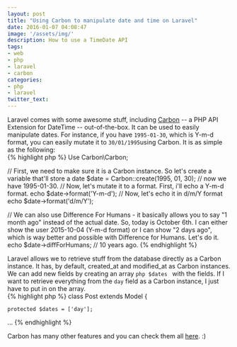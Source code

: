 ```yaml
---
layout: post
title: "Using Carbon to manipulate date and time on Laravel"
date: 2016-01-07 04:08:47
image: '/assets/img/'
description: How to use a TimeDate API
tags:
- web
- php
- laravel
- carbon
categories:
- php
- laravel 
twitter_text:
---
```


Laravel comes with some awesome stuff, including [Carbon](https://github.com/briannesbitt/Carbon) -- a PHP API Extension for DateTime -- out-of-the-box. It can be used to easily manipulate dates. For instance, if you have ```1995-01-30```, which is Y-m-d format, you can easily mutate it to ```30/01/1995```using Carbon. It is as simple as the following:  
{% highlight php %}
Use Carbon\Carbon;

// First, we need to make sure it is a Carbon instance. So let's create a variable that'll store a date
$date = Carbon::create(1995, 01, 30); // now we have 1995-01-30.
// Now, let's mutate it to a format. First, i'll echo a Y-m-d format.
echo $date->format('Y-m-d');
// Now, let's echo it in d/m/Y format
echo $date->format('d/m/Y');

// We can also use Difference For Humans - it basically allows you to say "1 month ago" instead of the actual date. So, today is October 6th. I can either show the user 2015-10-04 (Y-m-d format) or I can show "2 days ago", which is way better and possible with Difference for Humans. Let's do it.
echo $date->diffForHumans; // 10 years ago. 
{% endhighlight %}

Laravel allows we to retrieve stuff from the database directly as a Carbon instance. It has, by default, created_at and modified_at as Carbon instances. We can add new fields by creating an array ```php $dates ``` with the fields. If I want to retrieve everything from the ```day``` field as a Carbon instance, I just have to put in on the array.  
{% highlight php %}
class Post extends Model
{

    protected $dates = ['day'];
...
{% endhighlight %}


Carbon has many other features and you can check them all [here](https://github.com/briannesbitt/Carbon). :)
